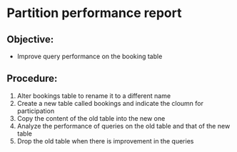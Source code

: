 # Partition performance report

## Objective:
- Improve query performance on the booking table

## Procedure:
1. Alter bookings table to rename it to a different name
2. Create a new table called bookings and indicate the cloumn for participation
3. Copy the content of the old table into the new one
4. Analyze the performance of queries on the old table and that of the new table
5. Drop the old table when there is improvement in the queries